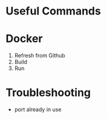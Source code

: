 # Useful Commands

# Docker

1. Refresh from Github
3. Build
4. Run

# Troubleshooting

* port already in use
